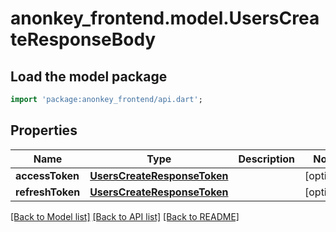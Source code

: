 # anonkey_frontend.model.UsersCreateResponseBody

## Load the model package
```dart
import 'package:anonkey_frontend/api.dart';
```

## Properties
Name | Type | Description | Notes
------------ | ------------- | ------------- | -------------
**accessToken** | [**UsersCreateResponseToken**](UsersCreateResponseToken.md) |  | [optional] 
**refreshToken** | [**UsersCreateResponseToken**](UsersCreateResponseToken.md) |  | [optional] 

[[Back to Model list]](../README.md#documentation-for-models) [[Back to API list]](../README.md#documentation-for-api-endpoints) [[Back to README]](../README.md)


